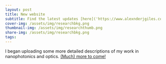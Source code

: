```yaml
---
layout: post
title: New website
subtitle: Find the latest updates [here]('https://www.alexnderjgiles.com')
cover-img: /assets/img/researchbkg.png
thumbnail-img: /assets/img/researchthumb.png
share-img: /assets/img/researchbkg.png
tags: 
---
```


I began uploading some more detailed descriptions of my work in nanophotonics and optics. [(Much) more to come!](/research/)
